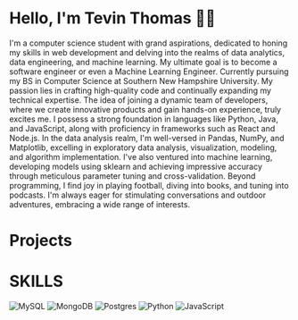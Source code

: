 
# Hello, I'm Tevin Thomas 🖐🏾

I'm a computer science student with grand aspirations, dedicated to honing my skills in web development and delving into the realms of data analytics, data engineering, and machine learning. My ultimate goal is to become a software engineer or even a Machine Learning Engineer. Currently pursuing my BS in Computer Science at Southern New Hampshire University.
My passion lies in crafting high-quality code and continually expanding my technical expertise. The idea of joining a dynamic team of developers, where we create innovative products and gain hands-on experience, truly excites me. I possess a strong foundation in languages like Python, Java, and JavaScript, along with proficiency in frameworks such as React and Node.js. In the data analysis realm, I'm well-versed in Pandas, NumPy, and Matplotlib, excelling in exploratory data analysis, visualization, modeling, and algorithm implementation. I've also ventured into machine learning, developing models using sklearn and achieving impressive accuracy through meticulous parameter tuning and cross-validation.
Beyond programming, I find joy in playing football, diving into books, and tuning into podcasts. I'm always eager for stimulating conversations and outdoor adventures, embracing a wide range of interests.
# Projects

 
# SKILLS

![MySQL](https://img.shields.io/badge/mysql-%2300f.svg?style=for-the-badge&logo=mysql&logoColor=white)
![MongoDB](https://img.shields.io/badge/MongoDB-%234ea94b.svg?style=for-the-badge&logo=mongodb&logoColor=white)
![Postgres](https://img.shields.io/badge/postgres-%23316192.svg?style=for-the-badge&logo=postgresql&logoColor=white)
![Python](https://img.shields.io/badge/python-3670A0?style=for-the-badge&logo=python&logoColor=ffdd54)
![JavaScript](https://img.shields.io/badge/javascript-%23323330.svg?style=for-the-badge&logo=javascript&logoColor=%23F7DF1E)


